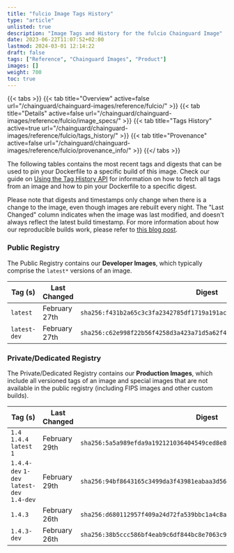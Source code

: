```yaml
---
title: "fulcio Image Tags History"
type: "article"
unlisted: true
description: "Image Tags and History for the fulcio Chainguard Image"
date: 2023-06-22T11:07:52+02:00
lastmod: 2024-03-01 12:14:22
draft: false
tags: ["Reference", "Chainguard Images", "Product"]
images: []
weight: 700
toc: true
---
```


{{< tabs >}}
{{< tab title="Overview" active=false url="/chainguard/chainguard-images/reference/fulcio/" >}}
{{< tab title="Details" active=false url="/chainguard/chainguard-images/reference/fulcio/image_specs/" >}}
{{< tab title="Tags History" active=true url="/chainguard/chainguard-images/reference/fulcio/tags_history/" >}}
{{< tab title="Provenance" active=false url="/chainguard/chainguard-images/reference/fulcio/provenance_info/" >}}
{{</ tabs >}}

The following tables contains the most recent tags and digests that can be used to pin your Dockerfile to a specific build of this image. Check our guide on [Using the Tag History API](/chainguard/chainguard-images/using-the-tag-history-api/) for information on how to fetch all tags from an image and how to pin your Dockerfile to a specific digest.

Please note that digests and timestamps only change when there is a change to the image, even though images are rebuilt every night. The "Last Changed" column indicates when the image was last modified, and doesn't always reflect the latest build timestamp. For more information about how our reproducible builds work, please refer to [this blog post](https://www.chainguard.dev/unchained/reproducing-chainguards-reproducible-image-builds).

### Public Registry
The Public Registry contains our **Developer Images**, which typically comprise the `latest*` versions of an image.

| Tag (s)       | Last Changed  | Digest                                                                    |
|---------------|---------------|---------------------------------------------------------------------------|
|  `latest`     | February 27th | `sha256:f431b2a65c3c3fa2342785df1719a191ac78a2ca2c83872e4b58c5aeda43bab7` |
|  `latest-dev` | February 27th | `sha256:c62e998f22b56f4258d3a423a71d5a62f4b4d6ea0a776f94a755cfec1a06c85f` |


### Private/Dedicated Registry
The Private/Dedicated Registry contains our **Production Images**, which include all versioned tags of an image and special images that are not available in the public registry (including FIPS images and other custom builds).

| Tag (s)                                     | Last Changed  | Digest                                                                    |
|---------------------------------------------|---------------|---------------------------------------------------------------------------|
|  `1.4` `1.4.4` `latest` `1`                 | February 29th | `sha256:5a5a989efda9a192121036404549ced8e8aa029c5012e8328a88cbb492b0d262` |
|  `1.4.4-dev` `1-dev` `latest-dev` `1.4-dev` | February 29th | `sha256:94bf8643165c3499da3f43981eabaa3d569e54912648a793eb5932da853d2cd2` |
|  `1.4.3`                                    | February 26th | `sha256:d680112957f409a24d72fa539bbc1a4c8af7246ddb9f6f2462b86b97dfb684b5` |
|  `1.4.3-dev`                                | February 26th | `sha256:38b5ccc586bf4eab9c6df844bc8e7063c9da3751a48c496a17d0c2372d979cc3` |

